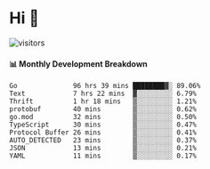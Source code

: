 # Hi 👋
 
![visitors](https://visitor-badge.glitch.me/badge?page_id=sorcererxw.sorcererx)

#### 📊 Monthly Development Breakdown

<!--START_SECTION:waka-->
```text
Go              96 hrs 39 mins ████████▓░ 89.06%
Text            7 hrs 22 mins  ▓░░░░░░░░░ 6.79%
Thrift          1 hr 18 mins   ▒░░░░░░░░░ 1.21%
protobuf        40 mins        ▒░░░░░░░░░ 0.62%
go.mod          32 mins        ▒░░░░░░░░░ 0.50%
TypeScript      30 mins        ▒░░░░░░░░░ 0.47%
Protocol Buffer 26 mins        ▒░░░░░░░░░ 0.41%
AUTO_DETECTED   23 mins        ▒░░░░░░░░░ 0.37%
JSON            13 mins        ▒░░░░░░░░░ 0.21%
YAML            11 mins        ▒░░░░░░░░░ 0.17%
```
<!--END_SECTION:waka-->
